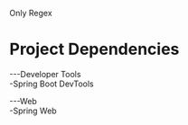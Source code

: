 Only Regex

# Project Dependencies

---Developer Tools  
-Spring Boot DevTools

---Web  
-Spring Web
